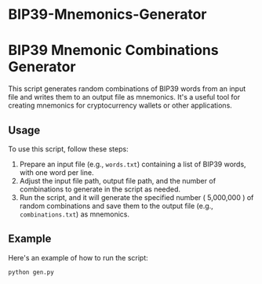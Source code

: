 # BIP39-Mnemonics-Generator


  <h1>BIP39 Mnemonic Combinations Generator</h1>

   <p>
        This script generates random combinations of BIP39 words from an input file and writes them to an output file as mnemonics. It's a useful tool for creating mnemonics for cryptocurrency wallets or other applications.
    </p>

  <h2>Usage</h2>

   <p>
        To use this script, follow these steps:
    </p>

   <ol>
        <li>Prepare an input file (e.g., <code>words.txt</code>) containing a list of BIP39 words, with one word per line.</li>
        <li>Adjust the input file path, output file path, and the number of combinations to generate in the script as needed.</li>
        <li>Run the script, and it will generate the specified number ( 5,000,000 ) of random combinations and save them to the output file (e.g., <code>combinations.txt</code>) as mnemonics.</li>
    </ol>

  <h2>Example</h2>

  <p>Here's an example of how to run the script:</p>

  <pre><code>python gen.py</code></pre>


